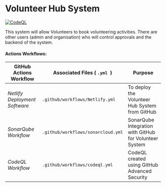 # Volunteer Hub System
[![CodeQL](https://github.com/github/issue-metrics/actions/workflows/github-code-scanning/codeql/badge.svg)](https://github.com/Give-Up-Squad/VolunterHub/security/code-scanning)

This system will allow Volunteers to book volunteering activities. There are other users (admin and organisation) who will control approvals and the backend of the system. 

#### Actions Workflows: 

GitHub Actions Workflow | Associated Files ( `.yml `) | Purpose
 --- | --- | --- 
*Netlify Deployment Software* | `.github/workflows/Netlify.yml ` | To deploy the Volunteer Hub System from GitHub
*SonarQube Workflow* | `.github/workflows/sonarcloud.yml` | SonarQube Integration with GitHub for Volunteer System 
*CodeQL Workflow* | `.github/workflows/codeql.yml` | CodeQL created using GitHub Advanced Security 
 
